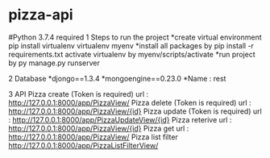 # pizza-api
#Python 3.7.4 required
1 Steps to run the project
*create virtual environment
pip install virtualenv
virtualenv myenv
*install all packages by pip install -r requirements.txt
activate virtualenv by myenv/scripts/activate
*run project by py manage.py runserver

2 Database 
*djongo==1.3.4
*mongoengine==0.23.0
*Name : rest

3 API
Pizza create (Token is required)
url : http://127.0.0.1:8000/app/PizzaView/
Pizza delete (Token is required)
url : http://127.0.0.1:8000/app/PizzaView/{id}
Pizza update (Token is required)
url : http://127.0.0.1:8000/app/PizzaUpdateView/{id}
Pizza reterive 
url : http://127.0.0.1:8000/app/PizzaView/{id}
Pizza get 
url : http://127.0.0.1:8000/app/PizzaView/
Pizza list filter
http://127.0.0.1:8000/app/PizzaListFilterView/



